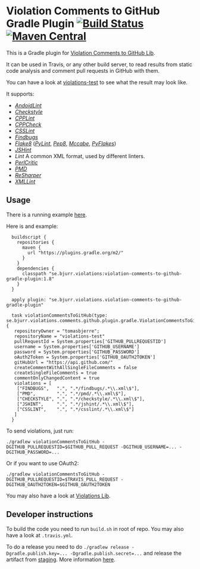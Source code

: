 # Violation Comments to GitHub Gradle Plugin [![Build Status](https://travis-ci.org/tomasbjerre/violation-comments-to-github-gradle-plugin.svg?branch=master)](https://travis-ci.org/tomasbjerre/violation-comments-to-github-gradle-plugin) [![Maven Central](https://maven-badges.herokuapp.com/maven-central/se.bjurr.violations/violation-comments-to-github-gradle-plugin/badge.svg)](https://maven-badges.herokuapp.com/maven-central/se.bjurr.violations/violation-comments-to-github-gradle-plugin)

This is a Gradle plugin for [Violation Comments to GitHub Lib](https://github.com/tomasbjerre/violation-comments-to-github-lib).

It can be used in Travis, or any other build server, to read results from static code analysis and comment pull requests in GitHub with them.

You can have a look at [violations-test](https://github.com/tomasbjerre/violations-test/pull/2) to see what the result may look like.

It supports:
 * [_AndoidLint_](http://developer.android.com/tools/help/lint.html)
 * [_Checkstyle_](http://checkstyle.sourceforge.net/)
 * [_CPPLint_](https://github.com/theandrewdavis/cpplint)
 * [_CPPCheck_](http://cppcheck.sourceforge.net/)
 * [_CSSLint_](https://github.com/CSSLint/csslint)
 * [_Findbugs_](http://findbugs.sourceforge.net/)
 * [_Flake8_](http://flake8.readthedocs.org/en/latest/) ([_PyLint_](https://www.pylint.org/), [_Pep8_](https://github.com/PyCQA/pycodestyle), [_Mccabe_](https://pypi.python.org/pypi/mccabe), [_PyFlakes_](https://pypi.python.org/pypi/pyflakes))
 * [_JSHint_](http://jshint.com/)
 * _Lint_ A common XML format, used by different linters.
 * [_PerlCritic_](https://github.com/Perl-Critic)
 * [_PMD_](https://pmd.github.io/)
 * [_ReSharper_](https://www.jetbrains.com/resharper/)
 * [_XMLLint_](http://xmlsoft.org/xmllint.html)
 
## Usage ##
There is a running example [here](https://github.com/tomasbjerre/violation-comments-to-github-gradle-plugin/tree/master/violation-comments-to-github-gradle-plugin-example).

Here is and example: 

```
  buildscript {
    repositories {
      maven {
        url "https://plugins.gradle.org/m2/"
      }
    }
    dependencies {
      classpath "se.bjurr.violations:violation-comments-to-github-gradle-plugin:1.8"
    }
  }

  apply plugin: "se.bjurr.violations.violation-comments-to-github-gradle-plugin"

  task violationCommentsToGitHub(type: se.bjurr.violations.comments.github.plugin.gradle.ViolationCommentsToGitHubTask) {
   repositoryOwner = "tomasbjerre";
   repositoryName = "violations-test"
   pullRequestId = System.properties['GITHUB_PULLREQUESTID']
   username = System.properties['GITHUB_USERNAME']
   password = System.properties['GITHUB_PASSWORD']
   oAuth2Token = System.properties['GITHUB_OAUTH2TOKEN']
   gitHubUrl = "https://api.github.com/"
   createCommentWithAllSingleFileComments = false
   createSingleFileComments = true
   commentOnlyChangedContent = true
   violations = [
    ["FINDBUGS",   ".", ".*/findbugs/.*\\.xml\$"],
    ["PMD",        ".", ".*/pmd/.*\\.xml\$"],
    ["CHECKSTYLE", ".", ".*/checkstyle/.*\\.xml\$"],
    ["JSHINT",     ".", ".*/jshint/.*\\.xml\$"],
    ["CSSLINT",    ".", ".*/csslint/.*\\.xml\$"]
   ]
  }
```

To send violations, just run:
```
./gradlew violationCommentsToGitHub -DGITHUB_PULLREQUESTID=$GITHUB_PULL_REQUEST -DGITHUB_USERNAME=... -DGITHUB_PASSWORD=...
```

Or if you want to use OAuth2:
```
./gradlew violationCommentsToGitHub -DGITHUB_PULLREQUESTID=$TRAVIS_PULL_REQUEST -DGITHUB_OAUTH2TOKEN=$GITHUB_OAUTH2TOKEN
```

You may also have a look at [Violations Lib](https://github.com/tomasbjerre/violations-lib).

## Developer instructions

To build the code you need to run `build.sh` in root of repo. You may also have a look at `.travis.yml`.

To do a release you need to do `./gradlew release -Dgradle.publish.key=... -Dgradle.publish.secret=...` and release the artifact from [staging](https://oss.sonatype.org/#stagingRepositories). More information [here](http://central.sonatype.org/pages/releasing-the-deployment.html).
